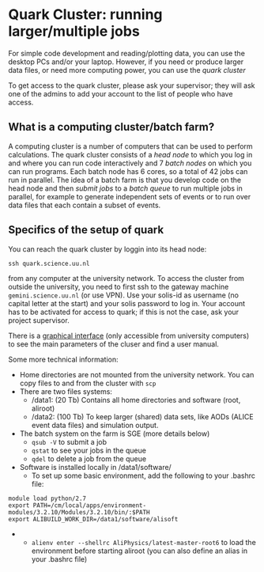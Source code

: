 # Quark Cluster: running larger/multiple jobs

For simple code development and reading/plotting data, you can use the desktop PCs and/or your laptop. 
However, if you need or produce larger data files, or need more computing power, you can use the *quark cluster*

To get access to the quark cluster, please ask your supervisor; they will ask one of the admins to add your account to the list of people who have access.

## What is a computing cluster/batch farm?

A computing cluster is a number of computers that can be used to perform calculations. The quark cluster consists of a *head node* to which you log in and where you can run code interactively and 7 *batch nodes* on which you can run programs. Each batch node has 6 cores, so a total of 42 jobs can run in parallel.
The idea of a batch farm is that you develop code on the head node and then *submit jobs* to a *batch queue* to run multiple jobs in parallel, for example to generate independent sets of events or to run over data files that each contain a subset of events.

## Specifics of the setup of quark

You can reach the quark cluster by loggin into its head node:
```
ssh quark.science.uu.nl
```
from any computer at the university network. To access the cluster from outside the university, you need to first ssh to the gateway machine `gemini.science.uu.nl` (or use VPN). Use your solis-id as username (no capital letter at the start) and your solis password to log in. Your account has to be activated for access to quark; if this is not the case, ask your project supervisor.

There is a [graphical interface](http://quark.science.uu.nl) (only accessible from university computers) to see the main parameters of the cluser and find a user manual.

Some more technical information:

  * Home directories are not mounted from the university network. You can copy files to and from the cluster with `scp`
  * There are two files systems:
     * /data1: (20 Tb) Contains all home directories and software (root, aliroot)
     * /data2: (100 Tb) To keep larger (shared) data sets, like AODs (ALICE event data files) and simulation output.
  * The batch system on the farm is SGE (more details below)
     * `qsub -V` to submit a job
     * `qstat` to see your jobs in the queue
     * `qdel` to delete a job from the queue
  * Software is installed locally in /data1/software/
     * To set up some basic environment, add the following to your .bashrc file:
```
module load python/2.7
export PATH=/cm/local/apps/environment-modules/3.2.10/Modules/3.2.10/bin/:$PATH
export ALIBUILD_WORK_DIR=/data1/software/alisoft
```
  *
     * `alienv enter --shellrc AliPhysics/latest-master-root6` to load the environment before starting aliroot (you can also define an alias in your .bashrc file)
